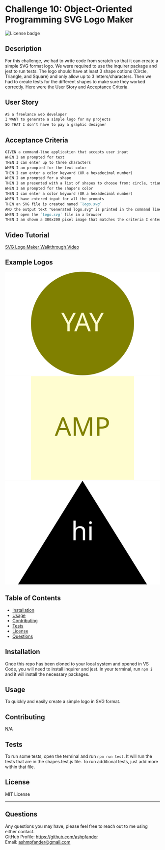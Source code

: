 # Challenge 10: Object-Oriented Programming SVG Logo Maker
![License badge](https://img.shields.io/badge/license-MIT_License-blue)

## Description

For this challenge, we had to write code from scratch so that it can create a simple SVG format logo. We were required to use the inquirer package and jest to run tests. The logo should have at least 3 shape options (Circle, Triangle, and Square) and only allow up to 3 letters/characters. Then we had to create tests for the different shapes to make sure they worked correctly. Here were the User Story and Acceptance Criteria.

## User Story

```md
AS a freelance web developer
I WANT to generate a simple logo for my projects
SO THAT I don't have to pay a graphic designer
```

## Acceptance Criteria

```md
GIVEN a command-line application that accepts user input
WHEN I am prompted for text
THEN I can enter up to three characters
WHEN I am prompted for the text color
THEN I can enter a color keyword (OR a hexadecimal number)
WHEN I am prompted for a shape
THEN I am presented with a list of shapes to choose from: circle, triangle, and square
WHEN I am prompted for the shape's color
THEN I can enter a color keyword (OR a hexadecimal number)
WHEN I have entered input for all the prompts
THEN an SVG file is created named `logo.svg`
AND the output text "Generated logo.svg" is printed in the command line
WHEN I open the `logo.svg` file in a browser
THEN I am shown a 300x200 pixel image that matches the criteria I entered
```

## Video Tutorial

[SVG Logo Maker Walkthrough Video](https://drive.google.com/file/d/1elyxq2npq-p-Q6VWurQBXRAIOTuB_vRy/view)

## Example Logos

![Circle logo](./examples/circle.svg)
![Square logo](./examples/square.svg)
![Triangle logo](./examples/triangle.svg)

## Table of Contents

- [Installation](#installation)
- [Usage](#usage)
- [Contributing](#contributing)
- [Tests](#tests)
- [License](#license)
- [Questions](#questions)

## Installation

Once this repo has been cloned to your local system and opened in VS Code, you will need to install inquirer and jest. In your terminal, run `npm i` and it will install the necessary packages.

## Usage

To quickly and easily create a simple logo in SVG format.

## Contributing

N/A

## Tests

To run some tests, open the terminal and run `npm run test`. It will run the tests that are in the shapes.test.js file. To run additional tests, just add more within that file.

## License
MIT License

---

## Questions

Any questions you may have, please feel free to reach out to me using either contact.<br>
GitHub Profile: https://github.com/ashpfander<br>
Email: ashmpfander@gmail.com